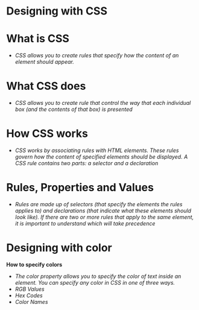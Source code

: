 # Designing with CSS  
  
# What is CSS
  
*  _CSS allows you to create rules that specify how the content of an element should appear._
  
# What CSS does
  
   * _CSS allows you to create rule that control the way that each individual box (and the contents of that box) is presented_
 
 # How CSS works
 
   * _CSS works by associating rules with HTML elements. 
   These rules govern how the content of specified elements should be displayed. 
   A CSS rule contains two parts: a selector and a declaration_
   
 # Rules, Properties and Values
 
   * _Rules are made up of selectors (that specify the elements the rules applies to) and declarations (that indicate what these elements should look like). 
    If there are two or more rules that apply to the same element, it is important to understand which will take precedence_ 
    
# Designing with color

 **How to specify colors**  
   * _The color property allows you to specify the color of text inside an element. You can specify any color in CSS in one of three ways._  
* _RGB Values_     
* _Hex Codes_    
* _Color Names_  
